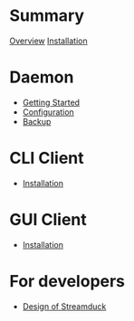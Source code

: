 # Summary

[Overview](./overview.md)
[Installation](./install.md)

# Daemon

- [Getting Started](daemon/getting-started.md)
- [Configuration](daemon/configuration.md)
- [Backup](daemon/backup.md)

# CLI Client

- [Installation]()

# GUI Client

- [Installation]()

# For developers

- [Design of Streamduck]()